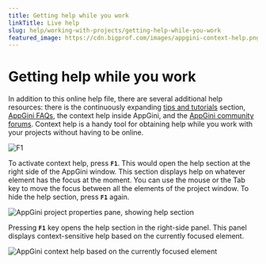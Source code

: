 ```yaml
---
title: Getting help while you work
linkTitle: Live help
slug: help/working-with-projects/getting-help-while-you-work
featured_image: https://cdn.bigprof.com/images/appgini-context-help.png
---
```


# Getting help while you work

In addition to this online help file, there are several additional help resources: there is the continuously expanding [tips and tutorials](/appgini/tips-and-tutorials) section, [AppGini FAQs](/appgini/faqs), the context help inside AppGini, and the [AppGini community forums](http://forums.appgini.com/phpbb/). Context help is a handy tool for obtaining help while you work with your projects without having to be online.

![F1](https://cdn.bigprof.com/appgini-desktop/help/f1.gif)

To activate context help, press **`F1`**. This would open the help section at the right side of the AppGini window. This section displays help on whatever element has the focus at the moment. You can use the mouse or the Tab key to move the focus between all the elements of the project window. To hide the help section, press **`F1`** again.


![AppGini project properties pane, showing help section](https://cdn.bigprof.com/images/appgini-context-help.png "AppGini project properties pane, showing help section")


Pressing **`F1`** key opens the help section in the right-side panel. This panel displays context-sensitive help based on the currently focused element.


![AppGini context help based on the currently focused element](https://cdn.bigprof.com/images/appgini-context-help-project-browser.png "AppGini context help based on the currently focused element")

